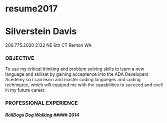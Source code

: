 # resume2017
# Silverstein Davis

206.775.2020         2132 NE 6th CT           Renton WA

### OBJECTIVE
To use my critical thinking and problem solving skills to learn a new language and skillset by gaining acceptence into the ADA Developers Acedemy so I can learn and master coding langueges and coding techniquee, which will equiped me with the   capabilities to succeed and exell in my future career.



### PROFESSIONAL EXPERIENCE
##### RollDogs Dog Walking <space> ##### 2014

